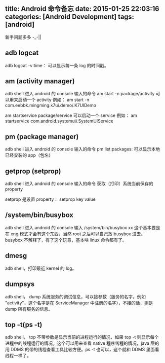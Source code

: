 title: Android 命令备忘
date: 2015-01-25 22:03:16
categories: [Android Development]
tags: [android]
---

新手问题多多 -_-|| 

## adb logcat

adb logcat -v time： 可以显示每一条 log 的时间戳。

## am (activity manager)

adb shell 进入 android 的 console 输入的命令 
am start -n package/activity 可以用来启动一个 activity 例如：
am start -n com.eebbk.mingming.k7ui.demo/.K7UIDemo

am startservice package/service 可以启动一个 service 例如：
am startservice com.android.systemui/.SystemUIService 

## pm (package manager)

adb shell 进入 android 的 console 输入的命令
pm list packages: 可以显示本地已经安装的 app（包名）

## getprop (setprop)
adb shell 进入 android 的 console 输入的命令
获取（打印）系统当前保存的 property

setprop 是设置 property： setprop key value

## /system/bin/busybox

adb shell 进入 android 的 console 输入 /system/bin/busybox xx 
这个基本要是在 eng 模式才会有这个东西，当然 root 之后可以自己放 busybox 进去。 busybox 不解释了，有了这个玩意，基本啥 linux 命令都有了。

## dmesg

adb shell，打印最近 kernel 的 log。

## dumpsys

adb shell， dump 系统服务的调试信息，可以接参数（服务的名字，例如 "activity"，这个名字是在 ServiceManager 中注册的名字），不接的话，则是 dump 所有服务的信息。

## top -t(ps -t)
adb shell， top 不带参数是显示当前的进程运行的情况，如果 top -t 则显示每个进程中的线程运行的情况。这个可以用来查看 native 程序线程的情况，java 层的用 DDMS 的带的线程查看工具比较方便。ps -t 也可以，这个就和 DDMS 里面看线程一样了。

